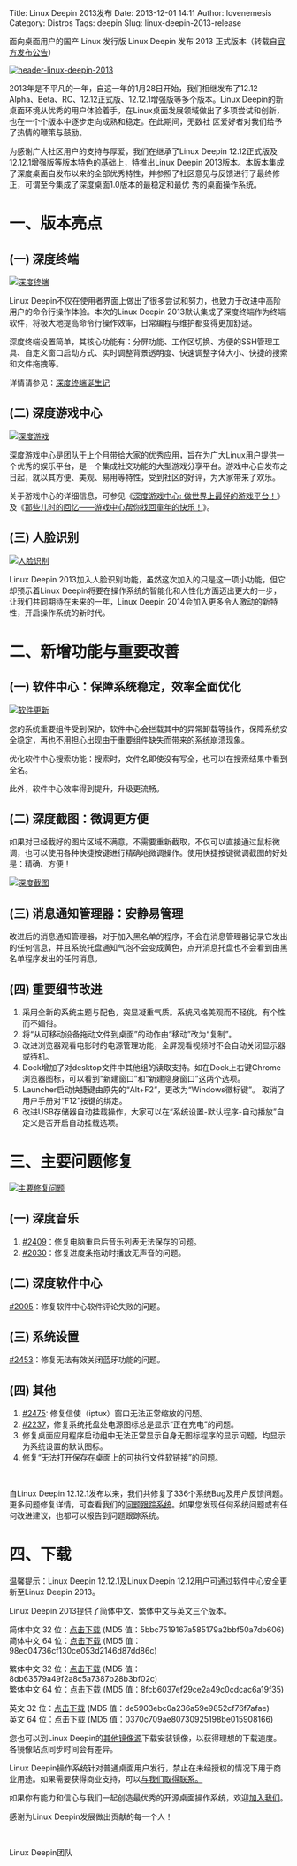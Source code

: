 Title: Linux Deepin 2013发布
Date: 2013-12-01 14:11
Author: lovenemesis
Category: Distros
Tags: deepin
Slug: linux-deepin-2013-release

面向桌面用户的国产 Linux 发行版 Linux Deepin 发布 2013
正式版本（转载自[官方发布公告](http://planet.linuxdeepin.com/2013/11/28/linux-deepin-2013-released/)）

[![header-linux-deepin-2013](http://planet.linuxdeepin.com/wp-content/uploads/2013/11/header-linux-deepin-2013.png)](http://planet.linuxdeepin.com/wp-content/uploads/2013/11/header-linux-deepin-2013.png)

2013年是不平凡的一年，自这一年的1月28日开始，我们相继发布了12.12
Alpha、Beta、RC、12.12正式版、12.12.1增强版等多个版本。Linux
Deepin的新桌面环境从优秀的用户体验着手，在Linux桌面发展领域做出了多项尝试和创新，也在一个个版本中逐步走向成熟和稳定。在此期间，无数社
区爱好者对我们给予了热情的鞭策与鼓励。

为感谢广大社区用户的支持与厚爱，我们在继承了Linux Deepin
12.12正式版及12.12.1增强版等版本特色的基础上，特推出Linux Deepin
2013版本。本版本集成了深度桌面自发布以来的全部优秀特性，并参照了社区意见与反馈进行了最终修正，可谓至今集成了深度桌面1.0版本的最稳定和最优
秀的桌面操作系统。

一、版本亮点
============

(一) 深度终端
-------------

[![深度终端](http://planet.linuxdeepin.com/wp-content/uploads/2013/11/%E6%B7%B1%E5%BA%A6%E7%BB%88%E7%AB%AF.png)](http://planet.linuxdeepin.com/wp-content/uploads/2013/11/%E6%B7%B1%E5%BA%A6%E7%BB%88%E7%AB%AF.png)

Linux
Deepin不仅在使用者界面上做出了很多尝试和努力，也致力于改进中高阶用户的命令行操作体验。本次的Linux
Deepin
2013默认集成了深度终端作为终端软件，将极大地提高命令行操作效率，日常编程与维护都变得更加舒适。  

深度终端设置简单，其核心功能有：分屏功能、工作区切换、方便的SSH管理工具、自定义窗口启动方式、实时调整背景透明度、快速调整字体大小、快捷的搜索和文件拖拽等。

详情请参见：[深度终端诞生记](http://www.linuxdeepin.com/forum/23/15338)

(二) 深度游戏中心
-----------------

[![深度游戏](http://planet.linuxdeepin.com/wp-content/uploads/2013/11/%E6%B7%B1%E5%BA%A6%E6%B8%B8%E6%88%8F.png)](http://planet.linuxdeepin.com/wp-content/uploads/2013/11/%E6%B7%B1%E5%BA%A6%E6%B8%B8%E6%88%8F.png)

深度游戏中心是团队于上个月带给大家的优秀应用，旨在为广大Linux用户提供一个优秀的娱乐平台，是一个集成社交功能的大型游戏分享平台。游戏中心自发布之日起，就以其方便、美观、易用等特性，受到社区的好评，为大家带来了欢乐。

关于游戏中心的详细信息，可参见《[深度游戏中心:
做世界上最好的游戏平台！](http://planet.linuxdeepin.com/2013/09/12/deepin-game-center-released/)》及《[那些儿时的回忆——游戏中心帮你找回童年的快乐！](http://planet.linuxdeepin.com/2013/10/14/the-memories-of-childhood-deepin-game-center/)》。

(三) 人脸识别
-------------

[![人脸识别](http://planet.linuxdeepin.com/wp-content/uploads/2013/11/%E4%BA%BA%E8%84%B8%E8%AF%86%E5%88%AB.png)](http://planet.linuxdeepin.com/wp-content/uploads/2013/11/%E4%BA%BA%E8%84%B8%E8%AF%86%E5%88%AB.png)

Linux Deepin
2013加入人脸识别功能，虽然这次加入的只是这一项小功能，但它却预示着Linux
Deepin将要在操作系统的智能化和人性化方面迈出更大的一步，让我们共同期待在未来的一年，Linux
Deepin 2014会加入更多令人激动的新特性，开启操作系统的新时代。

二、新增功能与重要改善
======================

(一) 软件中心：保障系统稳定，效率全面优化
-----------------------------------------

[![软件更新](http://planet.linuxdeepin.com/wp-content/uploads/2013/11/%E8%BD%AF%E4%BB%B6%E6%9B%B4%E6%96%B0.png)](http://planet.linuxdeepin.com/wp-content/uploads/2013/11/%E8%BD%AF%E4%BB%B6%E6%9B%B4%E6%96%B0.png)

您的系统重要组件受到保护，软件中心会拦载其中的异常卸载等操作，保障系统安全稳定，再也不用担心出现由于重要组件缺失而带来的系统崩溃现象。

优化软件中心搜索功能：搜索时，文件名即使没有写全，也可以在搜索结果中看到全名。

此外，软件中心效率得到提升，升级更流畅。

(二) 深度截图：微调更方便
-------------------------

如果对已经截好的图片区域不满意，不需要重新截取，不仅可以直接通过鼠标微调，也可以使用各种快捷按键进行精确地微调操作。使用快捷按键微调截图的好处是：精确、方便！

[![深度截图](http://planet.linuxdeepin.com/wp-content/uploads/2013/11/%E6%B7%B1%E5%BA%A6%E6%88%AA%E5%9B%BE.png)](http://planet.linuxdeepin.com/wp-content/uploads/2013/11/%E6%B7%B1%E5%BA%A6%E6%88%AA%E5%9B%BE.png)

(三) 消息通知管理器：安静易管理
-------------------------------

改进后的消息通知管理器，对于加入黑名单的程序，不会在消息管理器记录它发出的任何信息，并且系统托盘通知气泡不会变成黄色，点开消息托盘也不会看到由黑名单程序发出的任何消息。

(四) 重要细节改进
-----------------

1.  采用全新的系统主题与配色，突显凝重气质。系统风格美观而不轻佻，有个性而不媚俗。
2.  将“从可移动设备拖动文件到桌面”的动作由“移动”改为“复制”。
3.  改进浏览器观看电影时的电源管理功能，全屏观看视频时不会自动关闭显示器或待机。
4.  Dock增加了对desktop文件中其他组的读取支持。如在Dock上右键Chrome浏览器图标，可以看到“新建窗口”和“新建隐身窗口”这两个选项。
5.  Launcher启动快捷键由原先的“Alt+F2”，更改为“Windows徽标键”。
    取消了用户手册对“F12”按键的绑定。
6.  改进USB存储器自动挂载操作，大家可以在“系统设置-默认程序-自动播放”自定义是否开启自动挂载选项。

三、主要问题修复
================

[![主要修复问题](http://planet.linuxdeepin.com/wp-content/uploads/2013/11/%E4%B8%BB%E8%A6%81%E4%BF%AE%E5%A4%8D%E9%97%AE%E9%A2%98.png)](http://planet.linuxdeepin.com/wp-content/uploads/2013/11/%E4%B8%BB%E8%A6%81%E4%BF%AE%E5%A4%8D%E9%97%AE%E9%A2%98.png)

(一) 深度音乐
-------------

1.  [#2409](http://www.linuxdeepin.com/mantis/view.php?id=2409)：修复电脑重启后音乐列表无法保存的问题。
2.  [#2030](http://www.linuxdeepin.com/mantis/view.php?id=2030)：修复进度条拖动时播放无声音的问题。

(二) 深度软件中心
-----------------

[#2005](http://www.linuxdeepin.com/mantis/view.php?id=2005)：修复软件中心软件评论失败的问题。

(三) 系统设置
-------------

[#2453](http://www.linuxdeepin.com/mantis/view.php?id=2453)：修复无法有效关闭蓝牙功能的问题。

(四) 其他
---------

1.  [#2475](http://www.linuxdeepin.com/mantis/view.php?id=2475):
    修复信使（iptux）窗口无法正常缩放的问题。
2.  [#2237](http://www.linuxdeepin.com/mantis/view.php?id=2237)，修复系统托盘处电源图标总是显示“正在充电”的问题。
3.  修复桌面应用程序启动组中无法正常显示自身无图标程序的显示问题，均显示为系统设置的默认图标。
4.  修复“无法打开保存在桌面上的可执行文件软链接”的问题。

 

自Linux Deepin
12.12.1发布以来，我们共修复了336个系统Bug及用户反馈问题。更多问题修复详情，可查看我们的[问题跟踪系统](http://www.linuxdeepin.com/mantis "Linux Deepin问题跟踪系统")。如果您发现任何系统问题或有任何改进建议，也都可以报告到问题跟踪系统。

四、下载
========

温馨提示：Linux Deepin 12.12.1及Linux Deepin
12.12用户可通过软件中心安全更新至Linux Deepin 2013。

Linux Deepin 2013提供了简体中文、繁体中文与英文三个版本。

简体中文 32
位：[点击下载](http://cdimage.linuxdeepin.com/releases/2013/desktop/deepin_2013_zh-hans_i386.iso "Linux Deepin 12.12.1简体中文32位ISO")
(MD5 值：5bbc7519167a585179a2bbf50a7db606)  
简体中文 64
位：[点击下载](http://cdimage.linuxdeepin.com/releases/2013/desktop/deepin_2013_zh-hans_amd64.iso "Linux Deepin 12.12.1简体中文64位ISO")
(MD5 值：98ec04736cf130ce053d2146d87dd86c)

繁体中文 32
位：[点击下载](http://cdimage.linuxdeepin.com/releases/2013/desktop-zh-hant/deepin_2013_zh-hant_i386.iso "Linux Deepin 12.12.1繁体中文32位ISO")
(MD5 值：8db63579a49f2a8c5a7387b28b3bf02c)  
繁体中文 64
位：[点击下载](http://cdimage.linuxdeepin.com/releases/2013/desktop-zh-hant/deepin_2013_zh-hant_amd64.iso "Linux Deepin 12.12.1繁体中文64位ISO")
(MD5 值：8fcb6037ef29ce2a49c0cdcac6a19f35)

英文 32
位：[点击下载](http://cdimage.linuxdeepin.com/releases/2013/desktop-en/deepin_2013_en_i386.iso "LinuxDeepin 12.12.1 English ISO 32-bit")
(MD5 值：de5903ebc0a236a59e9852cf76f7afae)  
英文 64
位：[点击下载](http://cdimage.linuxdeepin.com/releases/2013/desktop-en/deepin_2013_en_amd64.iso "LinuxDeepin 12.12.1 English ISO 64-bit")
(MD5 值：0370c709ae80730925198be015908166)

您也可以到Linux
Deepin的[其他镜像源](http://wiki.linuxdeepin.com/index.php?title=LinuxDeepin_%E6%BA%90%E7%AE%80%E4%BB%8B#.E5.85.B6.E4.BB.96.E8.BD.AF.E4.BB.B6.E6.BA.90)下载安装镜像，以获得理想的下载速度。各镜像站点同步时间会有差异。

Linux
Deepin操作系统针对普通桌面用户发行，禁止在未经授权的情况下用于商业用途。如果需要获得商业支持，可以[与我们取得联系。](mailto:support@linuxdeepin.com)

如果你有能力和信心与我们一起创造最优秀的开源桌面操作系统，欢迎[加入我们](http://www.linuxdeepin.com/joinus/job)。

感谢为Linux Deepin发展做出贡献的每一个人！

 

Linux Deepin团队
